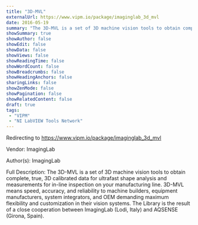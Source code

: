 ```yaml
---
title: "3D-MVL"
externalUrl: https://www.vipm.io/package/imaginglab_3d_mvl
date: 2016-05-19
summary: "The 3D-MVL is a set of 3D machine vision tools to obtain complete, true, 3D calibrated data for ultrafast"
showSummary: true
showAuthor: false
showEdit: false
showData: false
showViews: false
showReadingTime: false
showWordCount: false
showBreadcrumbs: false
showHeadingAnchors: false
sharingLinks: false
showZenMode: false
showPagination: false
showRelatedContent: false
draft: true
tags:
 - "VIPM"
 - "NI LabVIEW Tools Network"
---
```


Redirecting to https://www.vipm.io/package/imaginglab_3d_mvl

Vendor: ImagingLab

Author(s): ImagingLab
 
Full Description:
The 3D-MVL is a set of 3D machine vision tools to obtain complete, true, 3D calibrated data for ultrafast
shape analysis and measurements for in-line inspection on your manufacturing line.
3D-MVL means speed, accuracy, and reliability to machine builders, equipment manufacturers,
system integrators, and OEM demanding maximum flexibility and customization in their vision
systems.
The Library is the result of a close cooperation between ImagingLab (Lodi, Italy) and AQSENSE
(Girona, Spain).